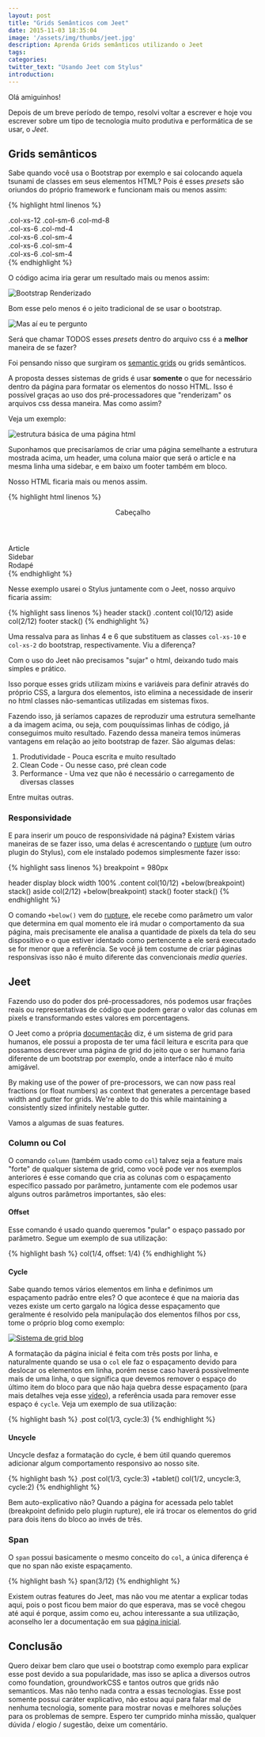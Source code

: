 ```yaml
---
layout: post
title: "Grids Semânticos com Jeet"
date: 2015-11-03 18:35:04
image: '/assets/img/thumbs/jeet.jpg'
description: Aprenda Grids semânticos utilizando o Jeet
tags:
categories:
twitter_text: "Usando Jeet com Stylus"
introduction:
---
```


Olá amiguinhos!

Depois de um breve período de tempo, resolvi voltar a escrever e hoje vou escrever sobre um tipo de tecnologia muito produtiva e performática de se usar, o *Jeet*.

## Grids semânticos

Sabe quando você usa o Bootstrap por exemplo e sai colocando aquela tsunami de classes em seus elementos HTML? Pois é esses *presets* são oriundos do próprio framework e funcionam mais ou menos assim: 

{% highlight html linenos %}
<div class="row">
  <div class="col-xs-12 col-sm-6 col-md-8">.col-xs-12 .col-sm-6 .col-md-8</div>
  <div class="col-xs-6 col-md-4">.col-xs-6 .col-md-4</div>
</div>
<div class="row">
  <div class="col-xs-6 col-sm-4">.col-xs-6 .col-sm-4</div>
  <div class="col-xs-6 col-sm-4">.col-xs-6 .col-sm-4</div>
  <!-- Optional: clear the XS cols if their content doesn't match in height -->
  <div class="clearfix visible-xs-block"></div>
  <div class="col-xs-6 col-sm-4">.col-xs-6 .col-sm-4</div>
</div>
{% endhighlight %}

O código acima iria gerar um resultado mais ou menos assim:

![Bootstrap Renderizado](/assets/img/posts/jeet/bootstap-render.png)

Bom esse pelo menos é o jeito tradicional de se usar o bootstrap.

![Mas aí eu te pergunto](/assets/img/posts/learn-english/ai-eu-te-pergunto.jpg)

Será que chamar TODOS esses *presets* dentro do arquivo css é a **melhor** maneira de se fazer?

Foi pensando nisso que surgiram os [semantic grids](http://www.smashingmagazine.com/2011/08/the-semantic-grid-system-page-layout-for-tomorrow/) ou grids semânticos.

A proposta desses sistemas de grids é usar **somente** o que for necessário dentro da página para formatar os elementos do nosso HTML. Isso é possível graças ao uso dos pré-processadores que "renderizam" os arquivos css dessa maneira. Mas como assim?

Veja um exemplo:

![estrutura básica de uma página html](/assets/img/posts/jeet/html-basic-structure.png)

Suponhamos que precisaríamos de criar uma página semelhante a estrutura mostrada acima, um header, uma coluna maior que será o article e na mesma linha uma sidebar, e em baixo um footer também em bloco.

Nosso HTML ficaria mais ou menos assim.


{% highlight html linenos %}
<body>
	<header>
		Cabeçalho
 	</header>
	<article class="content">
		Article
	</article>
	<aside>
		Sidebar
	</aside>
	<footer>
		Rodapé
	</footer>
</body>
{% endhighlight %}

Nesse exemplo usarei o Stylus juntamente com o Jeet, nosso arquivo ficaria assim:

{% highlight sass linenos %}
header
   stack()
.content
   col(10/12)
aside
   col(2/12)
footer
   stack()
{% endhighlight %}

Uma ressalva para as linhas 4 e 6 que substituem as classes `col-xs-10` e `col-xs-2` do bootstrap, respectivamente. Viu a diferença?

Com o uso do Jeet não precisamos "sujar" o html, deixando tudo mais simples e prático.

Isso porque esses grids utilizam mixins e variáveis para definir através do próprio CSS, a largura dos elementos, isto elimina a necessidade de inserir no html classes não-semanticas utilizadas em sistemas fixos.

Fazendo isso, já seríamos capazes de reproduzir uma estrutura semelhante a da imagem acima, ou seja, com pouquíssimas linhas de código, já conseguimos muito resultado. Fazendo dessa maneira temos inúmeras vantagens em relação ao jeito bootstrap de fazer. São algumas delas:

1. Produtividade - Pouca escrita e muito resultado
2. Clean Code - Ou nesse caso, pré clean code
3. Performance - Uma vez que não é necessário o carregamento de diversas classes

Entre muitas outras.

### Responsividade

E para inserir um pouco de responsividade ná página? Existem várias maneiras de se fazer isso, uma delas é acrescentando o [rupture](http://jenius.github.io/rupture/) (um outro plugin do Stylus), com ele instalado podemos simplesmente fazer isso:

{% highlight sass linenos %}
breakpoint = 980px

header
   display block
   width 100%
.content
   col(10/12)
   +below(breakpoint)
      stack()
aside
   col(2/12)
   +below(breakpoint)
   stack()
footer
   stack()
{% endhighlight %}

O comando `+below()` vem do [rupture](http://jenius.github.io/rupture/), ele recebe como parâmetro um valor que determina em qual momento ele irá mudar o comportamento da sua página, mais precisamente ele analisa a quantidade de pixels da tela do seu dispositivo e o que estiver identado como pertencente a ele será executado se for menor que a referência. Se você já tem costume de criar páginas responsivas isso não é muito diferente das convencionais *media queries*.

## Jeet

Fazendo uso do poder dos pré-processadores, nós podemos usar frações reais ou representativas de código que podem gerar o valor das colunas em pixels e transformando estes valores em porcentagens.

O Jeet como a própria [documentação](http://jeet.gs/) diz, é um sistema de grid para humanos, ele possui a proposta de ter uma fácil leitura e escrita para que possamos descrever uma página de grid do jeito que o ser humano faria diferente de um bootstrap por exemplo, onde a interface não é muito amigável.

By making use of the power of pre-processors, we can now pass real fractions (or float numbers) as context that generates a percentage based width and gutter for grids. We're able to do this while maintaining a consistently sized infinitely nestable gutter.

Vamos a algumas de suas features.

### Column ou Col

O comando `column` (também usado como `col`) talvez seja a feature mais "forte" de qualquer sistema de grid, como você pode ver nos exemplos anteriores é esse comando que cria as colunas com o espaçamento específico passado por parâmetro, juntamente com ele podemos usar alguns outros parâmetros importantes, são eles:

#### Offset

Esse comando é usado quando queremos "pular" o espaço passado por parâmetro. Segue um exemplo de sua utilização:

{% highlight bash %}
col(1/4, offset: 1/4)
{% endhighlight %}

#### Cycle

Sabe quando temos vários elementos em linha e definimos um espaçamento padrão entre eles? O que acontece é que na maioria das vezes existe um certo gargalo na lógica desse espaçamento que geralmente é resolvido pela manipulação dos elementos filhos por css, tome o próprio blog como exemplo:

[![Sistema de grid blog](/assets/img/posts/jeet/grid-blog.png)](/assets/img/posts/jeet/grid-blog.png)

A formatação da página inicial é feita com três posts por linha, e naturalmente quando se usa o `col` ele faz o espaçamento devido para deslocar os elementos em linha, porém nesse caso haverá possivelmente mais de uma linha, o que significa que devemos remover o espaço do último item do bloco para que não haja quebra desse espaçamento (para mais detalhes veja esse [vídeo](https://www.youtube.com/watch?v=roqlCwEn4iI)), a referência usada para remover esse espaço é `cycle`. Veja um exemplo de sua utilização:

{% highlight bash %}
.post
   col(1/3, cycle:3)
{% endhighlight %}

#### Uncycle

Uncycle desfaz a formatação do cycle, é bem útil quando queremos adicionar algum comportamento responsivo ao nosso site.

{% highlight bash %}
.post
   col(1/3, cycle:3)
   +tablet()
      col(1/2, uncycle:3, cycle:2)
{% endhighlight %}

Bem auto-explicativo não? Quando a página for acessada pelo tablet (breakpoint definido pelo plugin rupture), ele irá trocar os elementos do grid para dois itens do bloco ao invés de três.

### Span

O `span` possui basicamente o mesmo conceito do `col`, a única diferença é que no span não existe espaçamento.

{% highlight bash %}
span(3/12)
{% endhighlight %}

Existem outras features do Jeet, mas não vou me atentar a explicar todas aqui, pois o post ficou bem maior do que esperava, mas se você chegou até aqui é porque, assim como eu, achou interessante a sua utilização, aconselho ler a documentação em sua [página inicial](http://jeet.gs/).

## Conclusão

Quero deixar bem claro que usei o bootstrap como exemplo para explicar esse post devido a sua popularidade, mas isso se aplica a diversos outros como foundation, groundworkCSS e tantos outros que grids não semanticos. Mas não tenho nada contra a essas tecnologias. Esse post somente possui caráter explicativo, não estou aqui para falar mal de nenhuma tecnologia, somente para mostrar novas e melhores soluções para os problemas de sempre. Espero ter cumprido minha missão, qualquer dúvida / elogio / sugestão, deixe um comentário.